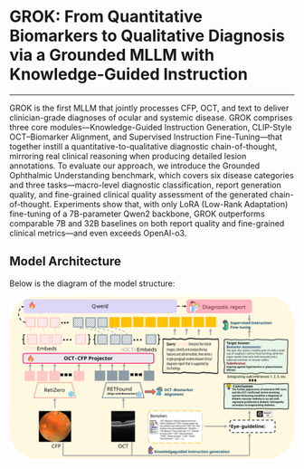 # GROK: From Quantitative Biomarkers to Qualitative Diagnosis via a Grounded MLLM with Knowledge-Guided Instruction
---
GROK is the first MLLM that jointly processes CFP, OCT, and text
to deliver clinician-grade diagnoses of ocular and systemic
disease. GROK comprises three core modules—Knowledge-Guided
Instruction Generation, CLIP-Style OCT–Biomarker Alignment,
and Supervised Instruction Fine-Tuning—that together instill a
quantitative-to-qualitative diagnostic chain-of-thought, mirroring
real clinical reasoning when producing detailed lesion annotations.
To evaluate our approach, we introduce the Grounded Ophthalmic
Understanding benchmark, which covers six disease categories
and three tasks—macro-level diagnostic classification, report
generation quality, and fine-grained clinical quality assessment of
the generated chain-of-thought. Experiments show that, with only
LoRA (Low-Rank Adaptation) fine-tuning of a 7B-parameter
Qwen2 backbone, GROK outperforms comparable 7B and
32B baselines on both report quality and fine-grained clinical
metrics—and even exceeds OpenAI-o3.
## Model Architecture

Below is the diagram of the model structure:

![Model Architecture](./fig2.svg)
